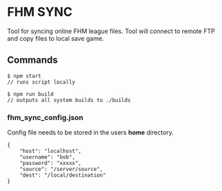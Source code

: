 # FHM SYNC

Tool for syncing online FHM league files.  Tool will connect to remote FTP and copy files to local save game.

## Commands

```
$ npm start
// runs script locally

$ npm run build
// outputs all system builds to ./builds

```

### fhm_sync_config.json
Config file needs to be stored in the users **home** directory.

```
{
    "host": "localhost",
    "username": "bob",
    "password": "xxxxx",
    "source": "/server/source",
    "dest": "/local/destination"
}

```